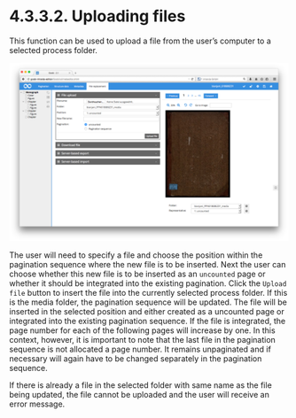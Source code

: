 # 4.3.3.2. Uploading files

This function can be used to upload a file from the user’s computer to a selected process folder.

![Uploading a file](../../../../.gitbook/assets/54e.png)

The user will need to specify a file and choose the position within the pagination sequence where the new file is to be inserted. Next the user can choose whether this new file is to be inserted as an `uncounted` page or whether it should be integrated into the existing pagination. Click the `Upload file` button to insert the file into the currently selected process folder. If this is the media folder, the pagination sequence will be updated. The file will be inserted in the selected position and either created as a uncounted page or integrated into the existing pagination sequence. If the file is integrated, the page number for each of the following pages will increase by one. In this context, however, it is important to note that the last file in the pagination sequence is not allocated a page number. It remains unpaginated and if necessary will again have to be changed separately in the pagination sequence.

If there is already a file in the selected folder with same name as the file being updated, the file cannot be uploaded and the user will receive an error message.

